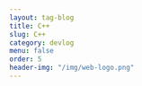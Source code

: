 ```yaml
---
layout: tag-blog
title: C++
slug: C++
category: devlog
menu: false
order: 5
header-img: "/img/web-logo.png"
---
```

